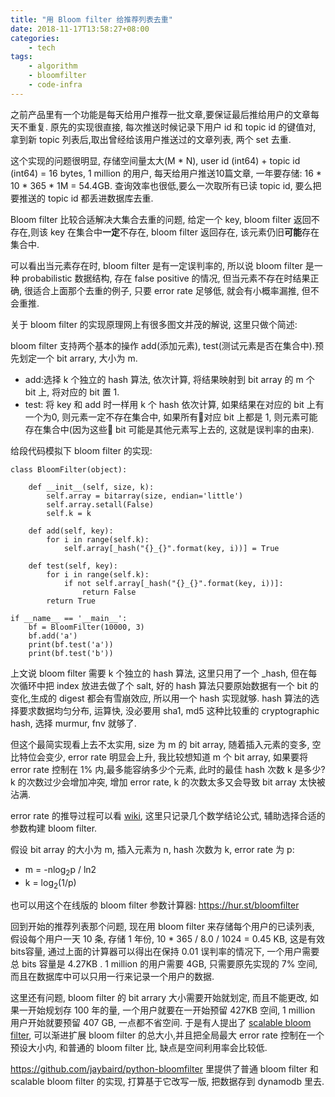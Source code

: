 ```yaml
---
title: "用 Bloom filter 给推荐列表去重"
date: 2018-11-17T13:58:27+08:00
categories:
    - tech
tags:
    - algorithm
    - bloomfilter
    - code-infra
---
```



之前产品里有一个功能是每天给用户推荐一批文章,要保证最后推给用户的文章每天不重复. 原先的实现很直接, 每次推送时候记录下用户 id 和 topic id 的键值对, 拿到新 topic 列表后,取出曾经给该用户推送过的文章列表, 两个 set 去重. 

这个实现的问题很明显, 存储空间量太大(M * N), user id (int64) + topic id (int64) = 16 bytes, 1 million 的用户, 每天给用户推送10篇文章, 一年要存储: 16 * 10 * 365 * 1M = 54.4GB. 查询效率也很低,要么一次取所有已读 topic id, 要么把要推送的 topic id 都丢进数据库去重.

Bloom filter 比较合适解决大集合去重的问题, 给定一个 key, bloom filter 返回不存在,则该 key 在集合中**一定**不存在, bloom filter 返回存在, 该元素仍旧**可能**存在集合中.

可以看出当元素存在时, bloom filter 是有一定误判率的, 所以说 bloom filter 是一种 probabilistic 数据结构, 存在 false positive 的情况, 但当元素不存在时结果正确, 很适合上面那个去重的例子, 只要 error rate 足够低, 就会有小概率漏推, 但不会重推.

关于 bloom filter 的实现原理网上有很多图文并茂的解说, 这里只做个简述:

bloom filter 支持两个基本的操作 add(添加元素), test(测试元素是否在集合中).预先划定一个 bit arrary, 大小为 m.

- add:选择 k 个独立的 hash 算法, 依次计算, 将结果映射到 bit array 的 m 个 bit 上, 将对应的 bit 置 1.
- test: 将 key 和 add 时一样用 k 个 hash 依次计算, 如果结果在对应的 bit 上有一个为0, 则元素一定不存在集合中, 如果所有对应 bit 上都是 1, 则元素可能存在集合中(因为这些 bit 可能是其他元素写上去的, 这就是误判率的由来).

给段代码模拟下 bloom filter 的实现:


    class BloomFilter(object):

        def __init__(self, size, k):
            self.array = bitarray(size, endian='little')
            self.array.setall(False)
            self.k = k

        def add(self, key):
            for i in range(self.k):
                self.array[_hash("{}_{}".format(key, i))] = True

        def test(self, key):
            for i in range(self.k):
                if not self.array[_hash("{}_{}".format(key, i))]:
                    return False
            return True

    if __name__ == '__main__':
        bf = BloomFilter(10000, 3)
        bf.add('a')
        print(bf.test('a'))
        print(bf.test('b'))

上文说 bloom filter 需要 k 个独立的 hash 算法, 这里只用了一个 _hash, 但在每次循环中把 index 放进去做了个 salt, 好的 hash 算法只要原始数据有一个 bit 的变化,生成的 digest 都会有雪崩效应, 所以用一个 hash 实现就够. hash 算法的选择要求数据均匀分布, 运算快, 没必要用 sha1, md5 这种比较重的 cryptographic hash, 选择 murmur, fnv 就够了. 

但这个最简实现看上去不太实用, size 为 m 的 bit array, 随着插入元素的变多, 空比特位会变少, error rate 明显会上升, 我比较想知道 m 个 bit array, 如果要将 error rate 控制在 1% 内,最多能容纳多少个元素, 此时的最佳 hash 次数 k 是多少? k 的次数过少会增加冲突, 增加 error rate, k 的次数太多又会导致 bit array 太快被沾满.

error rate 的推导过程可以看 [wiki](https://en.wikipedia.org/wiki/Bloom_filter#Probability_of_false_positives), 这里只记录几个数学结论公式, 辅助选择合适的参数构建 bloom filter.

假设 bit array 的大小为 m, 插入元素为 n, hash 次数为 k, error rate 为 p:

- m = -nlog<sub>2</sub>p / ln2
- k = log<sub>2</sub>(1/p)

也可以用这个在线版的 bloom filter 参数计算器: https://hur.st/bloomfilter

回到开始的推荐列表那个问题, 现在用 bloom filter 来存储每个用户的已读列表, 假设每个用户一天 10 条, 存储 1 年份, 10 * 365  / 8.0 / 1024 = 0.45 KB, 这是有效bits容量, 通过上面的计算器可以得出在保持 0.01 误判率的情况下, 一个用户需要总 bits 容量是 4.27KB . 1 million 的用户需要 4GB, 只需要原先实现的 7% 空间, 而且在数据库中可以只用一行来记录一个用户的数据.

这里还有问题, bloom filter 的 bit arrary 大小需要开始就划定, 而且不能更改, 如果一开始规划存 100 年的量, 一个用户就要在一开始预留 427KB 空间, 1 million 用户开始就要预留 407 GB, 一点都不省空间. 于是有人提出了 [scalable bloom filter](http://gsd.di.uminho.pt/members/cbm/ps/dbloom.pdf), 可以渐进扩展 bloom filter 的总大小,并且把全局最大 error rate 控制在一个预设大小内, 和普通的 bloom filter 比, 缺点是空间利用率会比较低.

https://github.com/jaybaird/python-bloomfilter  里提供了普通 bloom filter 和 scalable bloom filter 的实现, 打算基于它改写一版, 把数据存到 dynamodb 里去.
